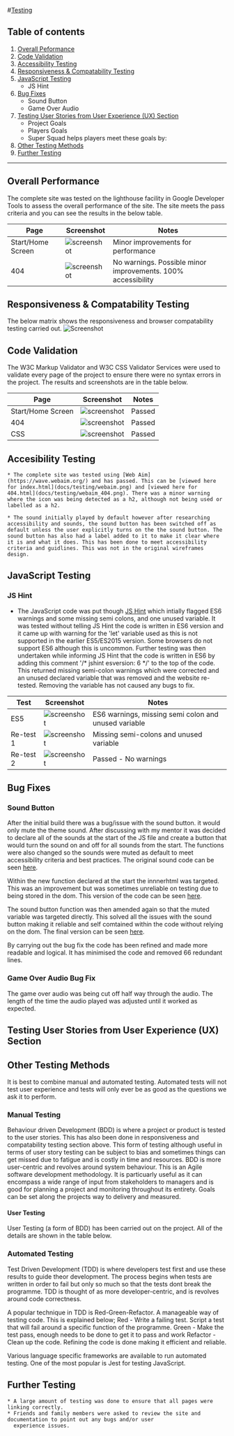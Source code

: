  #[Testing](#testing)

## Table of contents

  1. [Overall Peformance](#overall-performance)
  2. [Code Validation](#code-validation)
  3. [Accessibility Testing](#accessibility-testing)
  4. [Responsiveness & Compatability Testing](#responsiveness--compatability-testing)
  5. [JavaScript Testing](#javascript-testing)
        * JS Hint
  6. [Bug Fixes](#bug-fixes)
        * Sound Button
        * Game Over Audio
  7. [Testing User Stories from User Experience (UX) Section](#testing-user-stories)
        * Project Goals
        * Players Goals
        * Super Squad helps players meet these goals by:
  8.  [Other Testing Methods](#other-testing)
  9. [Further Testing](#further-testing)

  ------

## Overall Performance

The complete site was tested on the lighthouse facility in Google Developer Tools to assess the overall performance of the site. The site meets the pass criteria and you can see the results in the below table.

| Page                | Screenshot                                      | Notes                                                        |
|---------------------|-------------------------------------------------|--------------------------------------------------------------|
|Start/Home Screen    |![screenshot](docs/testing/lighthouse_start.png) | Minor improvements for performance                           |
|404                  |![screenshot](docs/testing/lighthouse_404.png)   | No warnings. Possible minor improvements. 100% accessibility |


## Responsiveness & Compatability Testing

 The below matrix shows the responsiveness and browser compatability testing carried out.
![Screenshot](docs/testing/testing_matrix.png)


## Code Validation

The W3C Markup Validator and W3C CSS Validator Services were used to validate every page of the project to ensure there were no syntax errors in the project. The results and screenshots are in the table below.

| Page                | Screenshot                               | Notes  |
|---------------------|------------------------------------------|--------|
|Start/Home Screen    |![screenshot](docs/testing/index_w3c.png) | Passed |
|404                  |![screenshot](docs/testing/404_w3c.png)   | Passed | 
|CSS                  |![screenshot](docs/testing/css_w3c.png)   | Passed |


## Accesibility Testing

    * The complete site was tested using [Web Aim](https://wave.webaim.org/) and has passed. This can be [viewed here for index.html](docs/testing/webaim.png) and [viewed here for 404.html](docs/testing/webaim_404.png). There was a minor warning where the icon was being detected as a h2, although not being used or labelled as a h2.

    * The sound initially played by default however after researching accessibility and sounds, the sound button has been switched off as default unless the user explicitly turns on the the sound button. The sound button has also had a label added to it to make it clear where it is and what it does. This has been done to meet accessibility criteria and guidlines. This was not in the original wireframes design.

## JavaScript Testing

### JS Hint

  * The JavaScript code was put though [JS Hint](https://jshint.com/) which intially flagged ES6 warnings and some missing semi colons, and one unused variable. It was tested without telling JS Hint the code is written in ES6 version and it came up with warning for the 'let' variable used as this is not supported in the earlier ES5/ES2015 version. Some browsers do not support ES6 although this is uncommon. Further testing was then undertaken while informing JS Hint that the code is written in ES6 by adding this comment '/* jshint esversion: 6 */' to the top of the code. This returned missing semi-colon warnings which were corrected and an unused declared variable that was removed and the website re-tested. Removing the variable has not caused any bugs to fix.

| Test      | Screenshot                                     | Notes                                                |
|-----------|------------------------------------------------|------------------------------------------------------|
| ES5       |![screenshot](docs/testing/jshint_es5.png)      | ES6 warnings, missing semi colon and unused variable |
| Re-test 1 |![screenshot](docs/testing/jshint_retest_1.png) | Missing semi-colons and unused variable              | 
| Re-test 2 |![screenshot](docs/testing/jshint_retest_2.png) | Passed - No warnings                                 |


## Bug Fixes

### Sound Button

After the initial build there was a bug/issue with the sound button. it would only mute the theme sound. After discussing with my mentor it was decided to declare all of the sounds at the start of the JS file and create a button that would turn the sound on and off for all sounds from the start. The functions were also changed so the sounds were muted as default to meet accessibility criteria and best practices. The original sound code can be seen [here](docs/testing/js_soundcode_old.png). 

Within the new function declared at the start the innnerhtml was targeted. This was an improvement but was sometimes unreliable on testing due to being stored in the dom. This version of the code can be seen [here](docs/testing/js_sound_innerhtml.png).

The sound button function was then amended again so that the muted variable was targeted directly. This solved all the issues with the sound button making it reliable and self comtained within the code without relying on the dom. The final version can be seen [here](docs/testing/js_sound_bugfix.png).

By carrying out the bug fix the code has been refined and made more readable and logical. It has minimised the code and removed 66 redundant lines.

### Game Over Audio Bug Fix

The game over audio was being cut off half way through the audio. The length of the time the audio played was adjusted until it worked as expected.


## Testing User Stories from User Experience (UX) Section

## Other Testing Methods

It is best to combine manual and automated testing. Automated tests will not test user experience and tests will only ever be as good as the questions we ask it to perform.

### Manual Testing

Behaviour driven Development (BDD) is where a project or product is tested  to the user stories. This has also been done in responsiveness and compatability testing section above. 
This form of testing although useful in terms of user story testing can be subject to bias and sometimes things can get missed due to fatigue and is costly in time and resources. BDD is more user-centric and revolves around system behaviour. This is an Agile software development methodology.
It is particuarly useful as it can encompass a wide range of input from stakeholders to managers and is good for planning a project and monitoring throughout its entirety. Goals can be set along the projects way to delivery and measured.

#### User Testing 

User Testing (a form of BDD) has been carried out on the project. All of the details are shown in the table below.
 

### Automated Testing

Test Driven Development (TDD) is where developers test first and use these results to guide theor development. The process begins when tests are written in order to fail but only so much so that the tests dont break the programme. TDD is thought of as more developer-centric, and is revolves around code correctness.

A popular technique in TDD is Red-Green-Refactor. A manageable way of testing code. This is explained below;
Red - Write a failing test. Script a test that will fail around a specific function of the programme.
Green - Make the test pass, enough needs to be done to get it to pass and work
Refactor - Clean up the code. Refining the code is done making it efficient and reliable. 

Various language specific frameworks are available to run automated testing. One of the most popular is Jest for testing JavaScript. 

## Further Testing

    * A large amount of testing was done to ensure that all pages were linking correctly.
    * Friends and family members were asked to review the site and documentation to point out any bugs and/or user 
      experience issues.
